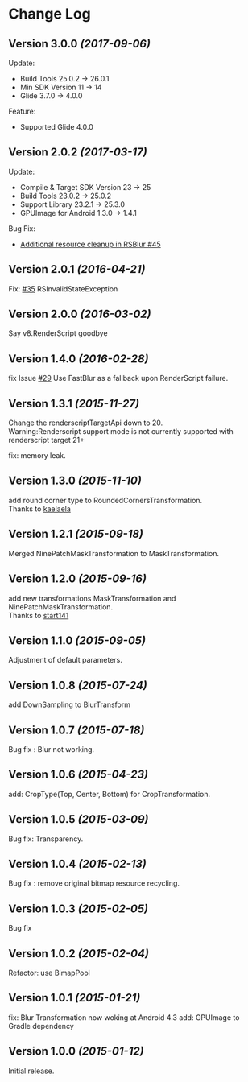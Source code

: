 Change Log
==========

Version 3.0.0 *(2017-09-06)*
----------------------------

Update:
- Build Tools 25.0.2 -> 26.0.1
- Min SDK Version 11 -> 14
- Glide 3.7.0 -> 4.0.0

Feature: 
- Supported Glide 4.0.0

Version 2.0.2 *(2017-03-17)*
----------------------------

Update:
- Compile & Target SDK Version 23 -> 25
- Build Tools 23.0.2 -> 25.0.2
- Support Library 23.2.1 -> 25.3.0
- GPUImage for Android 1.3.0 -> 1.4.1

Bug Fix:
- [Additional resource cleanup in RSBlur #45](https://github.com/wasabeef/glide-transformations/pull/45)
 
Version 2.0.1 *(2016-04-21)*
----------------------------

Fix:
 [#35](https://github.com/wasabeef/glide-transformations/issues/35)
 RSInvalidStateException

Version 2.0.0 *(2016-03-02)*
----------------------------

Say v8.RenderScript goodbye

Version 1.4.0 *(2016-02-28)*
----------------------------

fix Issue [#29](https://github.com/wasabeef/glide-transformations/issues/29)
 Use FastBlur as a fallback upon RenderScript failure.

Version 1.3.1 *(2015-11-27)*
----------------------------

Change the renderscriptTargetApi down to 20.  
 Warning:Renderscript support mode is not currently supported with renderscript target 21+

fix: memory leak.

Version 1.3.0 *(2015-11-10)*
----------------------------

add round corner type to RoundedCornersTransformation.  
Thanks to [kaelaela](https://github.com/kaelaela)

Version 1.2.1 *(2015-09-18)*
----------------------------

Merged NinePatchMaskTransformation to MaskTransformation.

Version 1.2.0 *(2015-09-16)*
----------------------------

add new transformations MaskTransformation and NinePatchMaskTransformation.  
Thanks to [start141](https://github.com/start141)

Version 1.1.0 *(2015-09-05)*
----------------------------

Adjustment of default parameters.

Version 1.0.8 *(2015-07-24)*
----------------------------

add DownSampling to BlurTransform

Version 1.0.7 *(2015-07-18)*
----------------------------

Bug fix : Blur not working.

Version 1.0.6 *(2015-04-23)*
----------------------------

add: CropType(Top, Center, Bottom) for CropTransformation.

Version 1.0.5 *(2015-03-09)*
----------------------------

Bug fix: Transparency.

Version 1.0.4 *(2015-02-13)*
----------------------------

Bug fix : remove original bitmap resource recycling.

Version 1.0.3 *(2015-02-05)*
----------------------------

Bug fix

Version 1.0.2 *(2015-02-04)*
----------------------------

Refactor: use BimapPool

Version 1.0.1 *(2015-01-21)*
----------------------------

fix: Blur Transformation now woking at Android 4.3
add: GPUImage to Gradle dependency 

Version 1.0.0 *(2015-01-12)*
----------------------------

Initial release.
